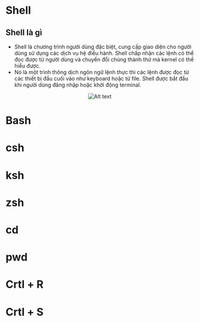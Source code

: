 # Shell
## Shell là gì
* Shell là chương trình người dùng đặc biệt, cung cấp giao diện cho người dùng sử dụng các dịch vụ hệ điều hành. Shell chấp nhận các lệnh có thể đọc được từ người dùng và chuyển đổi chúng thành thứ mà kernel có thể hiểu được.
* Nó là một trình thông dịch ngôn ngữ lệnh thực thi các lệnh được đọc từ các thiết bị đầu cuối vào như keyboard hoặc từ file. Shell được bắt đầu khi người dùng đăng nhập hoặc khởi động terminal.
<div style="text-align: center;">

![Alt text](https://images.viblo.asia/f1543025-339d-43f9-948a-ebb559f16cb2.png "a title")

</div>

# Bash
# csh
# ksh
# zsh
# cd
# pwd
# Crtl + R
# Crtl + S

